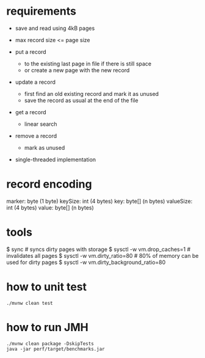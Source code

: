 # requirements

* save and read using 4kB pages

* max record size <= page size

* put a record
  * to the existing last page in file if there is still space
  * or create a new page with the new record

* update a record
  * first find an old existing record and mark it as unused
  * save the record as usual at the end of the file
  
* get a record
  * linear search
  
* remove a record
  * mark as unused
  
* single-threaded implementation
  
# record encoding

marker: byte (1 byte)
keySize: int (4 bytes)
key: byte[] (n bytes)
valueSize: int (4 bytes)
value: byte[] (n bytes)

# tools

$ sync                        # syncs dirty pages with storage
$ sysctl -w vm.drop_caches=1  # invalidates all pages
$ sysctl -w vm.dirty_ratio=80 # 80% of memory can be used for dirty pages
$ sysctl -w vm.dirty_background_ratio=80


# how to unit test

	./mvnw clean test

# how to run JMH

	./mvnw clean package -DskipTests
	java -jar perf/target/benchmarks.jar